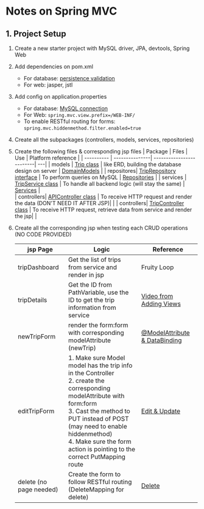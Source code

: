 # Notes on Spring MVC
## 1. Project Setup
1. Create a new starter project with MySQL driver, JPA, devtools, Spring Web
2. Add dependencies on pom.xml 
   - For database: [persistence validation](https://login.codingdojo.com/m/315/9533/64299)
   - For web: jasper, jstl
3. Add config on application.properties 
   - For database: [MySQL connection ](https://login.codingdojo.com/m/315/9533/64298)
   - For Web: ```spring.mvc.view.prefix=/WEB-INF/```
   - To enable RESTful routing for forms: ```spring.mvc.hiddenmethod.filter.enabled=true```
4. Create all the subpackages (controllers, models, services, repositories)
5. Create the following files & corresponding jsp files
   | Package    | Files | Use | Platform reference | 
   | ---------- | ---------------| -------------------------| ---|
   | models     | [Trip class](./packages/Trip.java) | like ERD, building the database design on server | [DomainModels](https://login.codingdojo.com/m/315/9533/64299) |
   | repositores| [TripRepository interface](./packages/TripRepository.java) | To perform queries on MySQL | [Repositories](https://login.codingdojo.com/m/315/9533/64300) |
   | services   | [TripService class](./packages/TripService.java) | To handle all backend logic (will stay the same) | [Services](https://login.codingdojo.com/m/315/9533/64301) |  
   | controllers| [APIController class](./packages/APIController.java) | To receive HTTP request and render the data  (DON'T NEED IT AFTER JSP)|   |
| controllers| [TripController class](./packages/TripController.java) | To receive HTTP request, retrieve data from service and render the jsp|   |
6. Create all the corresponding jsp when testing each CRUD operations (NO CODE PROVIDED)


    | jsp Page |  Logic  | Reference |
    | ---------| --------| -----------|
    | tripDashboard |  Get the list of trips from service and render in jsp| Fruity Loop |
    | tripDetails |  Get the ID from PathVariable, use the ID to get the trip information from service | [Video from Adding Views](https://login.codingdojo.com/m/315/9533/65957) |
    | newTripForm | render the form:form with corresponding modelAttribute (newTrip) | [@ModelAttribute & DataBinding](https://login.codingdojo.com/m/315/9533/81390) |
    | editTripForm | 1. Make sure Model model has the trip info in the Controller <br> 2. create the corresponding modelAttribute with form:form <br> 3. Cast the method to PUT instead of POST (may need to enable hiddenmethod) <br> 4. Make sure the form action is pointing to the correct PutMapping route | [Edit & Update ](https://login.codingdojo.com/m/315/9533/64306)|
    | delete (no page needed) | Create the form to follow RESTful routing (DeleteMapping for delete) | [Delete](https://login.codingdojo.com/m/315/9533/64307) |







